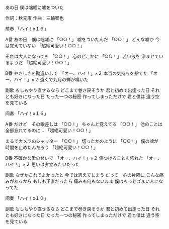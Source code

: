 あの日 僕は咄嗟に嘘をついた

作詞：秋元康
作曲：三輪智也

前奏
「ハイ！x１６」 

A番
あの日　僕は咄嗟に 「○○！」 
嘘をついたんだ 「○○！」 
どんな嘘か
今は覚えていない 「超絶可愛い！○○！」 

それは大人になっても 「○○！」 
心のどこかに 「○○！」 
苦い液を
滲ませているようだ 「超絶可愛い！○○！」 

B番
やさしさを勘違いして　「オー、ハイ！」×２ 
本当の気持ちを捨てた 「オー、ハイ！」×２ 
遠くで九月の蝉が鳴いた

副歌
もしもやり直せるなら
どこまで巻き戻そうか
君と初めて出逢った日
それとも好きになった日
たった一つの秘密
作ってしまっただけで
君と僕は
違う空を見ている

间奏
「ハイ！x１６」 

A番
だけど　その眼差しは 「○○！」 
ちゃんと覚えてる 「○○！」 
他のことは
全部忘れてるのに… 「超絶可愛い！○○！」 

まるでカメラのシャッター 「○○！」 
切ったかのように 「○○！」 
僕の嘘が
時間を止めたんだろう 「超絶可愛い！○○！」 

B番
不確かな愛のせいで　「オー、ハイ！」×２ 
傷つけることを怖れた 「オー、ハイ！」×２ 
思いは夕立みたいだった

副歌
なぜかこれでよかったと
今では思えてしまう
だって　心の片隅に
こんな痛みがあるから
もしも正直だったら
痛みも何もないまま
僕はもっとズルい人になってた

间奏
「ハイ！x１０」 

副歌
もしもやり直せるなら
どこまで巻き戻そうか
君と初めて出逢った日
それとも好きになった日
たった一つの秘密
作ってしまっただけで
君と僕は
違う空を見ている